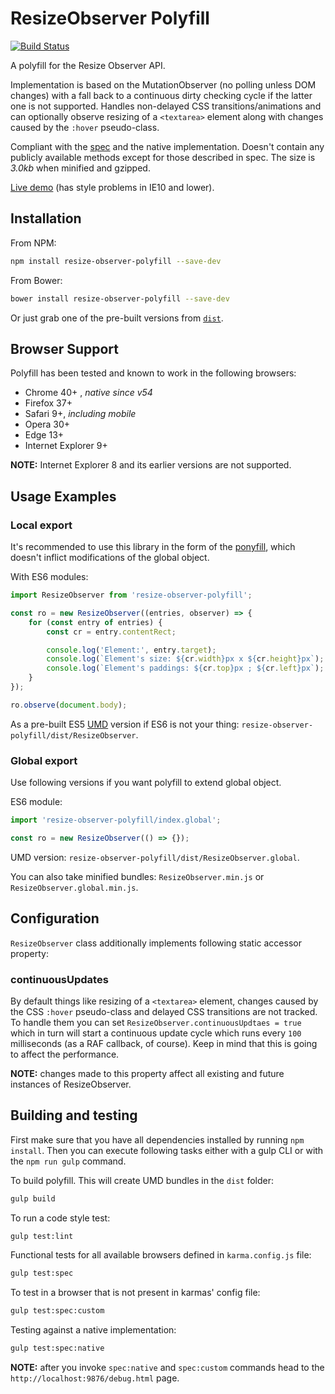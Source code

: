 ResizeObserver Polyfill
=============

[![Build Status][travis-image]][travis-url]


A polyfill for the Resize Observer API.

Implementation is based on the MutationObserver (no polling unless DOM changes) with a fall back to a continuous dirty checking cycle if the latter one is not supported. Handles non-delayed CSS transitions/animations and can optionally observe resizing of a `<textarea>` element along with changes caused by the `:hover` pseudo-class.

Compliant with the [spec](http://rawgit.com/WICG/ResizeObserver/master/index.html) and the native implementation. Doesn't contain any publicly available methods except for those described in spec. The size is _3.0kb_ when minified and gzipped.

[Live demo](http://que-etc.github.io/resize-observer-polyfill) (has style problems in IE10 and lower).

## Installation

From NPM:

```sh
npm install resize-observer-polyfill --save-dev
```

From Bower:

```sh
bower install resize-observer-polyfill --save-dev
```

Or just grab one of the pre-built versions from [`dist`](https://github.com/que-etc/resize-observer-polyfill/tree/master/dist).

## Browser Support

Polyfill has been tested and known to work in the following browsers:

* Chrome 40+ , _native since v54_
* Firefox 37+
* Safari 9+, _including mobile_
* Opera 30+
* Edge 13+
* Internet Explorer 9+

**NOTE:** Internet Explorer 8 and its earlier versions are not supported.

## Usage Examples

### Local export
It's recommended to use this library in the form of the [ponyfill](https://github.com/sindresorhus/ponyfill), which doesn't inflict modifications of the global object.

With ES6 modules:

```javascript
import ResizeObserver from 'resize-observer-polyfill';

const ro = new ResizeObserver((entries, observer) => {
    for (const entry of entries) {
        const cr = entry.contentRect;

        console.log('Element:', entry.target);
        console.log(`Element's size: ${cr.width}px x ${cr.height}px`);
        console.log(`Element's paddings: ${cr.top}px ; ${cr.left}px`);
    }
});

ro.observe(document.body);
```

As a pre-built ES5 [UMD](https://github.com/umdjs/umd) version if ES6 is not your thing: `resize-observer-polyfill/dist/ResizeObserver`.

### Global export
Use following versions if you want polyfill to extend global object.

ES6 module:

```javascript
import 'resize-observer-polyfill/index.global';

const ro = new ResizeObserver(() => {});
```

UMD version: `resize-observer-polyfill/dist/ResizeObserver.global`.

You can also take minified bundles: `ResizeObserver.min.js` or `ResizeObserver.global.min.js`.

## Configuration

`ResizeObserver` class additionally implements following static accessor property:

### continuousUpdates

By default things like resizing of a `<textarea>` element,  changes caused by the CSS `:hover` pseudo-class and delayed CSS transitions are not tracked. To handle them you can set `ResizeObserver.continuousUpdtaes = true` which in turn will start a continuous update cycle which runs every `100` milliseconds (as a RAF callback, of course). Keep in mind that this is going to affect the performance.

**NOTE:** changes made to this property affect all existing and future instances of ResizeObserver.

## Building and testing

First make sure that you have all dependencies installed by running `npm install`. Then you can execute following tasks either with a gulp CLI or with the `npm run gulp` command.

To build polyfill. This will create UMD bundles in the `dist` folder:

```sh
gulp build
```

To run a code style test:
```sh
gulp test:lint
```

Functional tests for all available browsers defined in `karma.config.js` file:
```sh
gulp test:spec
```

To test in a browser that is not present in karmas' config file:
```sh
gulp test:spec:custom
```

Testing against a native implementation:
```sh
gulp test:spec:native
```

**NOTE:** after you invoke `spec:native` and `spec:custom` commands head to the `http://localhost:9876/debug.html` page.

[travis-image]: https://travis-ci.org/que-etc/resize-observer-polyfill.svg?branch=master
[travis-url]: https://travis-ci.org/que-etc/resize-observer-polyfill
